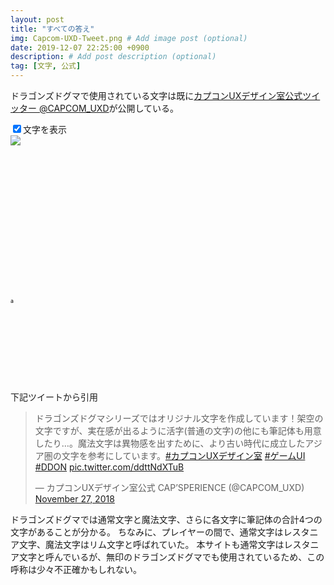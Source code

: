 ```yaml
---
layout: post
title: "すべての答え"
img: Capcom-UXD-Tweet.png # Add image post (optional)
date: 2019-12-07 22:25:00 +0900
description: # Add post description (optional)
tag: [文字, 公式]
---
```


ドラゴンズドグマで使用されている文字は既に[カプコンUXデザイン室公式ツイッター @CAPCOM_UXD](https://twitter.com/CAPCOM_UXD/)が公開している。

<div class="string-compare">
    <input type="checkbox" checked id="input-string-compare"><label for="input-string-compare">文字を表示</label>
    <div class="string-compare-view">
        <img src="{{site.post_image_url}}/Capcom-UXD-Tweet.png">
        <svg viewBox="0 0 800 600">
            <text x="0" y="400">a</text>
        </svg>
    </div>
</div>

下記ツイートから引用

<blockquote class="twitter-tweet"><p lang="ja" dir="ltr">ドラゴンズドグマシリーズではオリジナル文字を作成しています！架空の文字ですが、実在感が出るように活字(普通の文字)の他にも筆記体も用意したり…。魔法文字は異物感を出すために、より古い時代に成立したアジア圏の文字を参考にしています。<a href="https://twitter.com/hashtag/%E3%82%AB%E3%83%97%E3%82%B3%E3%83%B3UX%E3%83%87%E3%82%B6%E3%82%A4%E3%83%B3%E5%AE%A4?src=hash&amp;ref_src=twsrc%5Etfw">#カプコンUXデザイン室</a> <a href="https://twitter.com/hashtag/%E3%82%B2%E3%83%BC%E3%83%A0UI?src=hash&amp;ref_src=twsrc%5Etfw">#ゲームUI</a> <a href="https://twitter.com/hashtag/DDON?src=hash&amp;ref_src=twsrc%5Etfw">#DDON</a> <a href="https://t.co/ddttNdXTuB">pic.twitter.com/ddttNdXTuB</a></p>&mdash; カプコンUXデザイン室公式 CAP’SPERIENCE (@CAPCOM_UXD) <a href="https://twitter.com/CAPCOM_UXD/status/1067259311892516864?ref_src=twsrc%5Etfw">November 27, 2018</a></blockquote> <script async src="https://platform.twitter.com/widgets.js" charset="utf-8"></script> 

ドラゴンズドグマでは通常文字と魔法文字、さらに各文字に筆記体の合計4つの文字があることが分かる。
ちなみに、プレイヤーの間で、通常文字はレスタニア文字、魔法文字はリム文字と呼ばれていた。
本サイトも通常文字はレスタニア文字と呼んでいるが、無印のドラゴンズドグマでも使用されているため、この呼称は少々不正確かもしれない。
